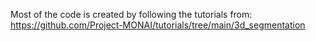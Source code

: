 Most of the code is created by following the tutorials from:
https://github.com/Project-MONAI/tutorials/tree/main/3d_segmentation
